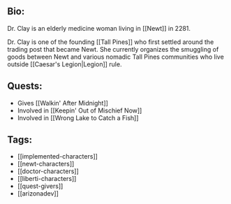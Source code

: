 ## Bio:

Dr. Clay is an elderly medicine woman living in [[Newt]] in 2281.

Dr. Clay is one of the founding [[Tall Pines]] who first settled around the trading post that became Newt. She currently organizes the smuggling of goods between Newt and various nomadic Tall Pines communities who live outside [[Caesar's Legion|Legion]] rule.

## Quests:

- Gives [[Walkin' After Midnight]]
- Involved in [[Keepin' Out of Mischief Now]]
- Involved in [[Wrong Lake to Catch a Fish]]

## Tags:

- [[implemented-characters]]
- [[newt-characters]]
- [[doctor-characters]]
- [[liberti-characters]]
- [[quest-givers]]
- [[arizonadev]]